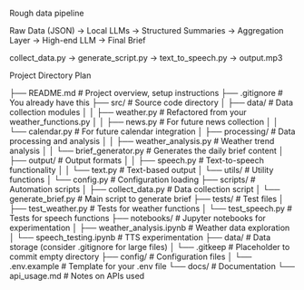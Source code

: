 Rough data pipeline

Raw Data (JSON) → Local LLMs → Structured Summaries → Aggregation Layer → High-end LLM → Final Brief

collect_data.py → generate_script.py → text_to_speech.py → output.mp3



Project Directory Plan

├── README.md                     # Project overview, setup instructions
├── .gitignore                    # You already have this
├── src/                          # Source code directory
│   ├── data/                     # Data collection modules
│   │   ├── weather.py            # Refactored from your weather_functions.py
│   │   ├── news.py               # For future news collection
│   │   └── calendar.py           # For future calendar integration
│   ├── processing/               # Data processing and analysis
│   │   ├── weather_analysis.py   # Weather trend analysis 
│   │   └── brief_generator.py    # Generates the daily brief content
│   ├── output/                   # Output formats
│   │   ├── speech.py             # Text-to-speech functionality
│   │   └── text.py               # Text-based output
│   └── utils/                    # Utility functions
│       └── config.py             # Configuration loading
├── scripts/                      # Automation scripts
│   ├── collect_data.py           # Data collection script
│   └── generate_brief.py         # Main script to generate brief
├── tests/                        # Test files
│   ├── test_weather.py           # Tests for weather functions
│   └── test_speech.py            # Tests for speech functions
├── notebooks/                    # Jupyter notebooks for experimentation
│   ├── weather_analysis.ipynb    # Weather data exploration
│   └── speech_testing.ipynb      # TTS experimentation
├── data/                         # Data storage (consider .gitignore for large files)
│   └── .gitkeep                  # Placeholder to commit empty directory
├── config/                       # Configuration files
│   └── .env.example              # Template for your .env file
└── docs/                         # Documentation
    └── api_usage.md              # Notes on APIs used